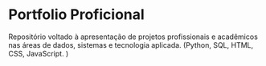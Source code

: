# Portfolio Proficional
Repositório voltado à apresentação de projetos profissionais e acadêmicos nas áreas de dados, sistemas e tecnologia aplicada. (Python, SQL, HTML, CSS, JavaScript. )
